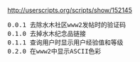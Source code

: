 
http://userscripts.org/scripts/show/152145

<pre>
0.0.1 去除水木社区www2发帖时的验证码
0.1.0 去掉水木纪念品链接
0.1.1 查询用户时显示用户经验值和等级
0.2.0 在www2中显示ASCII色彩
</pre>

